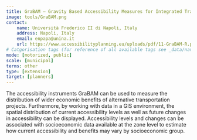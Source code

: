 ```yaml
---
title: GraBAM – Gravity Based Accessibility Measures for Integrated Transport-Land Use Planning 
image: tools/GraBAM.png
contact:
    name: Università Frederico II di Napoli, Italy 
    address: Napoli, Italy
    email: enpapa@unina.it
    url: https://www.accessibilityplanning.eu/uploads/pdf/11-GraBAM-R.pdf 
# Catgorisation tags (for reference of all available tags see _data/navigation_tools.yml file):
mode: [motorized, public]
scale: [municipal]
terms: other
type: [extension]
target: [planners]
---
```


The accessibility instruments GraBAM can be used to measure the distribution of wider economic benefits of alternative transportation projects. Furthermore, by working with data in a GIS environment, the spatial distribution of current accessibility levels as well as future changes in accessibility can be displayed. Accessibility levels and changes can be associated with socioeconomic data available at the zone level to estimate how current accessibility and benefits may vary by socioeconomic group.